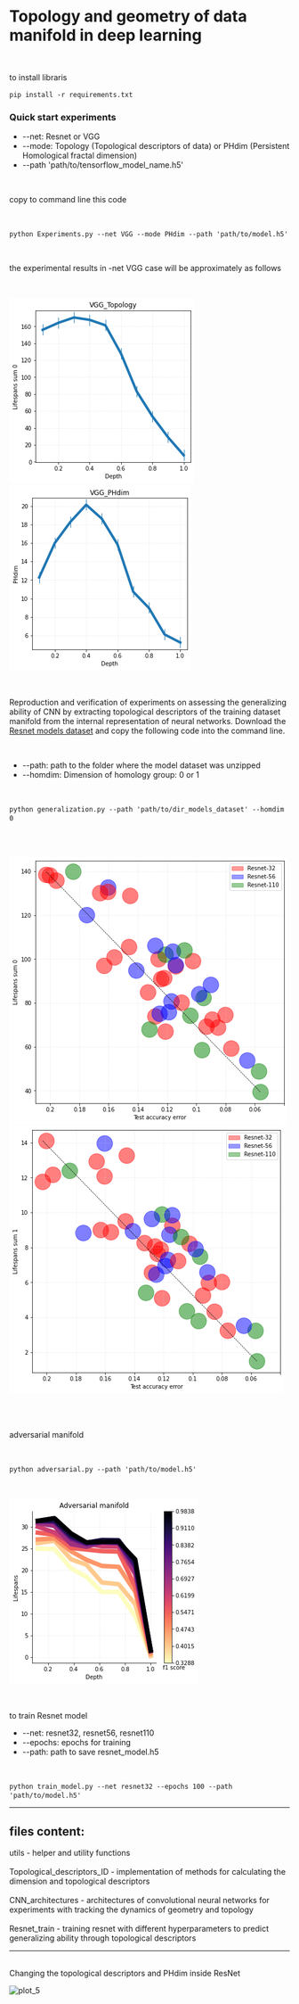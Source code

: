 # Topology and geometry of data manifold in deep learning
<br/>

to install libraris

```
pip install -r requirements.txt  
```
### Quick start experiments ###
+ --net: Resnet or VGG
+ --mode: Topology (Topological descriptors of data) or PHdim (Persistent Homological fractal dimension)
+ --path 'path/to/tensorflow_model_name.h5'
<br/>

copy to command line this code

<br/>

```
python Experiments.py --net VGG --mode PHdim --path 'path/to/model.h5'
```
<br/>

the experimental results in -net VGG case will be approximately as follows 

<br/>

![plot_7](https://github.com/Topology-DL/Topology-and-geometry-of-data-manifold-in-deep-learning/blob/main/figures/VGG_example_topology.png)
![plot_8](https://github.com/Topology-DL/Topology-and-geometry-of-data-manifold-in-deep-learning/blob/main/figures/VGG_example_phdim.png)



<br/>

Reproduction and verification of experiments on assessing the generalizing ability of CNN by extracting topological descriptors of the training dataset manifold from the internal representation of neural networks. Download the [Resnet models dataset](https://drive.google.com/file/d/1que2h8aQGg6sagtkEdm46vubhHIWDKPr/view?usp=sharing) and copy the following code into the command line.

<br/>

+ --path: path to the folder where the model dataset was unzipped
+ --homdim: Dimension of homology group: 0 or 1

<br/>

```
python generalization.py --path 'path/to/dir_models_dataset' --homdim 0
```

<br/>

<br/>

![plot_9](https://github.com/Topology-DL/Topology-and-geometry-of-data-manifold-in-deep-learning/blob/main/figures/Generalization_experiment.png)
![plot_10](https://github.com/Topology-DL/Topology-and-geometry-of-data-manifold-in-deep-learning/blob/main/figures/Generalization_experiment1.png)


<br/>

<br/>

adversarial manifold 

<br/>

```
python adversarial.py --path 'path/to/model.h5'
```

<br/>

![plot_11](https://github.com/Topology-DL/Topology-and-geometry-of-data-manifold-in-deep-learning/blob/main/figures/Adversarial_manifold_experiment.png)


<br/>

to train Resnet model
+ --net: resnet32, resnet56, resnet110 
+ --epochs: epochs for training
+ --path: path to save resnet_model.h5

<br/>

```
python train_model.py --net resnet32 --epochs 100 --path 'path/to/model.h5'
```

------------------------------------------
files content:
-------------------------
utils - helper and utility functions
<br/>
<br/>
Topological_descriptors_ID - implementation of methods for calculating the dimension and topological descriptors
<br/>
<br/>
CNN_architectures - architectures of convolutional neural networks for experiments with tracking the dynamics of geometry and topology
<br/>
<br/>
Resnet_train - training resnet with different hyperparameters to predict generalizing ability through topological descriptors
<br/>

------------------------------------------
<br/>
Changing the topological descriptors and PHdim inside ResNet  

![plot_5](https://user-images.githubusercontent.com/94429302/142766610-e1532d60-5985-49a7-8bab-9dad1b77c1d6.png)
<br/>
 
<br/>




